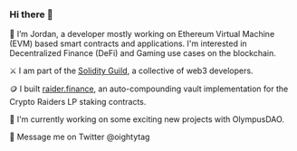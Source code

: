 ### Hi there 👋

<!--
**Oighty/Oighty** is a ✨ _special_ ✨ repository because its `README.md` (this file) appears on your GitHub profile.

Here are some ideas to get you started:

- 🔭 I’m currently working on ...
- 🌱 I’m currently learning ...
- 👯 I’m looking to collaborate on ...
- 🤔 I’m looking for help with ...
- 💬 Ask me about ...
- 📫 How to reach me: ...
- 😄 Pronouns: ...
- ⚡ Fun fact: ...
-->


👋  I’m Jordan, a developer mostly working on Ethereum Virtual Machine (EVM) based smart contracts and applications. I'm interested in Decentralized Finance (DeFi) and Gaming use cases on the blockchain.

⚔️ I am part of the [Solidity Guild](https://solidityguild.com), a collective of web3 developers.

🪙  I built [raider.finance](https://raider.finance), an auto-compounding vault implementation for the Crypto Raiders LP staking contracts.
  
🌱  I'm currently working on some exciting new projects with OlympusDAO.

📱  Message me on Twitter @oightytag
